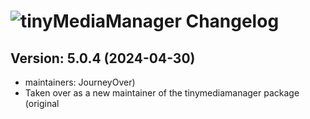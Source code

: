 # ![tinyMediaManager Changelog](https://img.shields.io/badge/tinyMediaManager-blue.svg?style=for-the-badge)

## Version: 5.0.4 (2024-04-30)

- maintainers: JourneyOver)
- Taken over as a new maintainer of the tinymediamanager package (original
